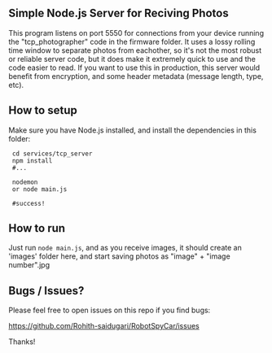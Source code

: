 Simple Node.js Server for Reciving Photos
---

This program listens on port 5550 for connections from your device running the "tcp_photographer" code in the 
firmware folder.  It uses a lossy rolling time window to separate photos from eachother, 
so it's not the most robust or reliable server code, but it does make it extremely quick to use and the code easier 
to read.  If you want to use this in production, this server would benefit from encryption, 
and some header metadata (message length, type, etc).

How to setup
---

Make sure you have Node.js installed, and install the dependencies in this folder:

```
 cd services/tcp_server
 npm install
 #...
 
 nodemon
 or node main.js
 
 #success!
```

How to run
---

Just run `node main.js`, and as you receive images, it should create an 'images' folder here, 
and start saving photos as "image" + "image number".jpg


Bugs / Issues?
---

Please feel free to open issues on this repo if you find bugs:

https://github.com/Rohith-saidugari/RobotSpyCar/issues

Thanks!
